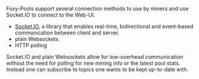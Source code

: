 Foxy-Pools support several connection methods to use by miners and use Socket.IO to connect to the Web-UI.

- [Socket.IO](https://socket.io), a library that enables real-time, bidirectional and event-based communication between client and server.
- plain Websockets
- HTTP polling

Socket.IO and plain Websockets allow for low-overhead communication without the need for polling for new mining info or the latest pool stats.
Instead one can subscribe to topics one wants to be kept up-to-date with.
